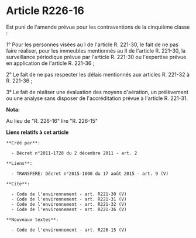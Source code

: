 # Article R226-16

Est puni de l'amende prévue pour les contraventions de la cinquième classe : 

1° Pour les personnes visées au I de l'article R. 221-30, le fait de ne pas faire réaliser, pour les immeubles mentionnés au
II de l'article R. 221-30, la surveillance périodique prévue par l'article R. 221-30 ou l'expertise prévue en application de
l'article R. 221-36 ; 

2° Le fait de ne pas respecter les délais mentionnés aux articles R. 221-32 à R. 221-36 ; 

3° Le fait de réaliser une évaluation des moyens d'aération, un prélèvement ou une analyse sans disposer de l'accréditation
prévue à l'article R. 221-31.

**Nota:**

Au lieu de "R. 226-16" lire "R. 226-15"

**Liens relatifs à cet article**

	**Créé par**:

	  - Décret n°2011-1728 du 2 décembre 2011 - art. 2

	**Liens**:

	  - TRANSFERE: Décret n°2015-1000 du 17 août 2015 - art. 9 (V)

	**Cite**:

	  - Code de l'environnement - art. R221-30 (V)
	  - Code de l'environnement - art. R221-31 (V)
	  - Code de l'environnement - art. R221-32 (V)
	  - Code de l'environnement - art. R221-36 (V)

	**Nouveaux textes**:

	  - Code de l'environnement - art. R226-15 (V)
